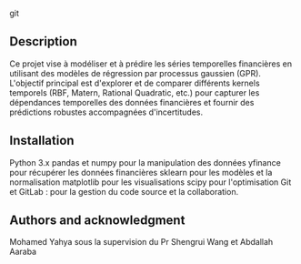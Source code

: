 
git 

## Description
Ce projet vise à modéliser et à prédire les séries temporelles financières en utilisant des modèles de régression par processus gaussien (GPR). L'objectif principal est d'explorer et de comparer différents kernels temporels (RBF, Matern, Rational Quadratic, etc.) pour capturer les dépendances temporelles des données financières et fournir des prédictions robustes accompagnées d'incertitudes.

## Installation
Python 3.x
pandas et numpy pour la manipulation des données
yfinance pour récupérer les données financières
sklearn pour les modèles et la normalisation
matplotlib pour les visualisations
scipy pour l'optimisation
Git et GitLab : pour la gestion du code source et la collaboration.
    



## Authors and acknowledgment
Mohamed Yahya sous la supervision du Pr Shengrui Wang et Abdallah Aaraba 

